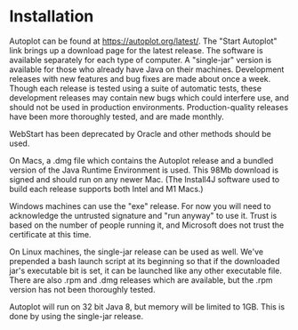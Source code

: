 # Installation

Autoplot can be found at <https://autoplot.org/latest/>. The "Start
Autoplot" link brings up a download page for the latest release. The
software is available separately for each type of computer. A
"single-jar" version is available for those who already have Java on
their machines. Development releases with new features and bug fixes are
made about once a week. Though each release is tested using a suite of
automatic tests, these development releases may contain new bugs which
could interfere use, and should not be used in production environments.
Production-quality releases have been more thoroughly tested, and are
made monthly.

WebStart has been deprecated by Oracle and other methods should be used.

On Macs, a .dmg file which contains the Autoplot release and a bundled
version of the Java Runtime Environment is used. This 98Mb download is
signed and should run on any newer Mac. (The Install4J software used to
build each release supports both Intel and M1 Macs.)

Windows machines can use the "exe" release. For now you will need to
acknowledge the untrusted signature and "run anyway" to use it. Trust is
based on the number of people running it, and Microsoft does not trust
the certificate at this time.

On Linux machines, the single-jar release can be used as well. We've
prepended a bash launch script at its beginning so that if the
downloaded jar's executable bit is set, it can be launched like any
other executable file. There are also .rpm and .dmg releases which are
available, but the .rpm version has not been thoroughly tested.

Autoplot will run on 32 bit Java 8, but memory will be limited to 1GB.  This
is  done by using the single-jar release.
